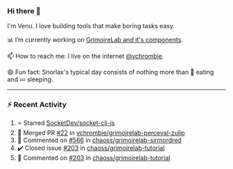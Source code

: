 ### Hi there 👋

I'm Venu. I love building tools that make boring tasks easy.

📊 I’m currently working on [GrimoireLab and it's components](https://chaoss.github.io/grimoirelab).

📫 How to reach me: I live on the internet [@vchrombie](https://www.google.co.in/search?q=vchrombie).

😄 Fun fact: Snorlax's typical day consists of nothing more than :doughnut: eating and :zzz: sleeping.

---

### :zap: Recent Activity

<!--RECENT_ACTIVITY:start-->
1. ⭐ Starred [SocketDev/socket-cli-js](https://github.com/SocketDev/socket-cli-js)
2. 🎉 Merged PR [#22](https://github.com/vchrombie/grimoirelab-perceval-zulip/pull/22) in [vchrombie/grimoirelab-perceval-zulip](https://github.com/vchrombie/grimoirelab-perceval-zulip)
3. 💬 Commented on [#566](https://github.com/chaoss/grimoirelab-sirmordred/pull/566#issuecomment-1298006263) in [chaoss/grimoirelab-sirmordred](https://github.com/chaoss/grimoirelab-sirmordred)
4. ✔️ Closed issue [#203](https://github.com/chaoss/grimoirelab-tutorial/issues/203) in [chaoss/grimoirelab-tutorial](https://github.com/chaoss/grimoirelab-tutorial)
5. 💬 Commented on [#203](https://github.com/chaoss/grimoirelab-tutorial/issues/203#issuecomment-1298002264) in [chaoss/grimoirelab-tutorial](https://github.com/chaoss/grimoirelab-tutorial)
<!--RECENT_ACTIVITY:end-->

<!--
**vchrombie/vchrombie** is a ✨ _special_ ✨ repository because its `README.md` (this file) appears on your GitHub profile.

Here are some ideas to get you started:

- 🔭 I’m currently working on ...
- 🌱 I’m currently learning ...
- 👯 I’m looking to collaborate on ...
- 🤔 I’m looking for help with ...
- 💬 Ask me about ...
- 📫 How to reach me: ...
- 😄 Pronouns: ...
- ⚡ Fun fact: ...
-->
